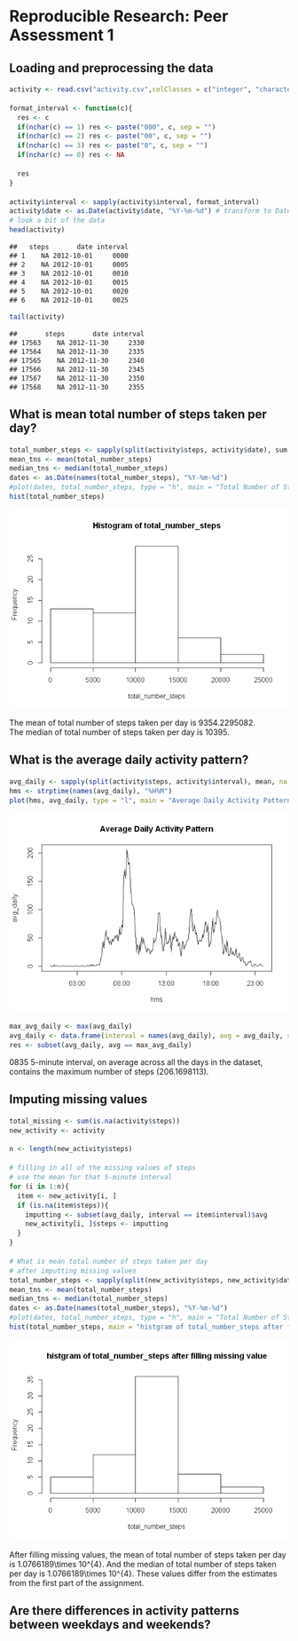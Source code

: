 # Reproducible Research: Peer Assessment 1


## Loading and preprocessing the data

```r
activity <- read.csv("activity.csv",colClasses = c("integer", "character", "character"))

format_interval <- function(c){
  res <- c
  if(nchar(c) == 1) res <- paste("000", c, sep = "")
  if(nchar(c) == 2) res <- paste("00", c, sep = "")
  if(nchar(c) == 3) res <- paste("0", c, sep = "")
  if(nchar(c) == 0) res <- NA
  
  res
}

activity$interval <- sapply(activity$interval, format_interval)
activity$date <- as.Date(activity$date, "%Y-%m-%d") # transform to Date
# look a bit of the data
head(activity)
```

```
##   steps       date interval
## 1    NA 2012-10-01     0000
## 2    NA 2012-10-01     0005
## 3    NA 2012-10-01     0010
## 4    NA 2012-10-01     0015
## 5    NA 2012-10-01     0020
## 6    NA 2012-10-01     0025
```

```r
tail(activity)
```

```
##       steps       date interval
## 17563    NA 2012-11-30     2330
## 17564    NA 2012-11-30     2335
## 17565    NA 2012-11-30     2340
## 17566    NA 2012-11-30     2345
## 17567    NA 2012-11-30     2350
## 17568    NA 2012-11-30     2355
```

## What is mean total number of steps taken per day?

```r
total_number_steps <- sapply(split(activity$steps, activity$date), sum, na.rm = TRUE)
mean_tns <- mean(total_number_steps)
median_tns <- median(total_number_steps)
dates <- as.Date(names(total_number_steps), "%Y-%m-%d")
#plot(dates, total_number_steps, type = "h", main = "Total Number of Steps Taken Each Day (2012)")
hist(total_number_steps)
```

![](PA1_template_files/figure-html/totoal_numver_steps-1.png) 

The mean of total number of steps taken per day is 9354.2295082.  
The median of total number of steps taken per day is 10395.

## What is the average daily activity pattern?

```r
avg_daily <- sapply(split(activity$steps, activity$interval), mean, na.rm = TRUE)
hms <- strptime(names(avg_daily), "%H%M")
plot(hms, avg_daily, type = "l", main = "Average Daily Activity Pattern")
```

![](PA1_template_files/figure-html/avg_daily_pattern-1.png) 

```r
max_avg_daily <- max(avg_daily)
avg_daily <- data.frame(interval = names(avg_daily), avg = avg_daily, stringsAsFactors = FALSE)
res <- subset(avg_daily, avg == max_avg_daily)
```
0835 5-minute interval, on average across all the days in the dataset, contains the maximum number of steps (206.1698113).

## Imputing missing values

```r
total_missing <- sum(is.na(activity$steps))
new_activity <- activity

n <- length(new_activity$steps)

# filling in all of the missing values of steps
# use the mean for that 5-minute interval
for (i in 1:n){
  item <- new_activity[i, ]
  if (is.na(item$steps)){
    imputting <- subset(avg_daily, interval == item$interval)$avg
    new_activity[i, ]$steps <- imputting
  }
}

# What is mean total number of steps taken per day
# after imputting missing values
total_number_steps <- sapply(split(new_activity$steps, new_activity$date), sum, na.rm = TRUE)
mean_tns <- mean(total_number_steps)
median_tns <- median(total_number_steps)
dates <- as.Date(names(total_number_steps), "%Y-%m-%d")
#plot(dates, total_number_steps, type = "h", main = "Total Number of Steps Taken Each Day (2012)")
hist(total_number_steps, main = "histgram of total_number_steps after filling missing value")
```

![](PA1_template_files/figure-html/missing_values-1.png) 
<br></br>
After filling missing values, the mean of total number of steps taken per day is 1.0766189\times 10^{4}. And the median of total number of steps taken per day is 1.0766189\times 10^{4}. These values differ from the estimates from the first part of the assignment. 

## Are there differences in activity patterns between weekdays and weekends?
